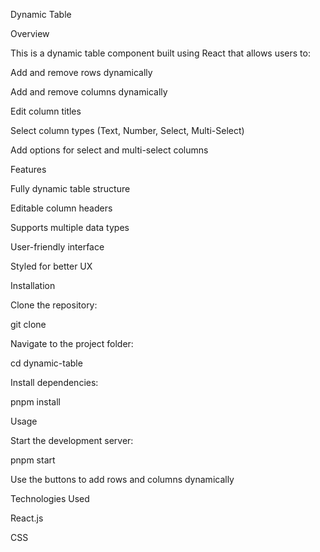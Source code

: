 Dynamic Table

Overview

This is a dynamic table component built using React that allows users to:

Add and remove rows dynamically

Add and remove columns dynamically

Edit column titles

Select column types (Text, Number, Select, Multi-Select)

Add options for select and multi-select columns

Features

Fully dynamic table structure

Editable column headers

Supports multiple data types

User-friendly interface

Styled for better UX

Installation

Clone the repository:

git clone <repo-url>

Navigate to the project folder:

cd dynamic-table

Install dependencies:

pnpm install

Usage

Start the development server:

pnpm start


Use the buttons to add rows and columns dynamically


Technologies Used

React.js

CSS


